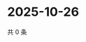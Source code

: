 # 2025-10-26

共 0 条

<!-- BEGIN ZHIHUVIDEO -->
<!-- 最后更新时间 Sun Oct 26 2025 12:13:23 GMT+0800 (China Standard Time) -->

<!-- END ZHIHUVIDEO -->
